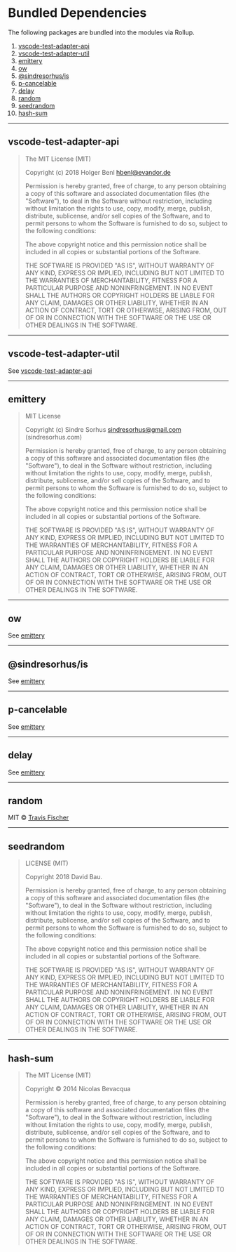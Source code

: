 # Bundled Dependencies

The following packages are bundled into the modules via Rollup.

1. [vscode-test-adapter-api](#vscode-test-adapter-api)
2. [vscode-test-adapter-util](#vscode-test-adapter-util)
3. [emittery](#emittery)
4. [ow](#ow)
5. [@sindresorhus/is](#sindresorhusis)
6. [p-cancelable](#p-cancelable)
7. [delay](#delay)
8. [random](#random)
9. [seedrandom](#seedrandom)
10. [hash-sum](#hash-sum)

---

## vscode-test-adapter-api

> The MIT License (MIT)
>
> Copyright (c) 2018 Holger Benl <hbenl@evandor.de>
>
> Permission is hereby granted, free of charge, to any person obtaining a copy
> of this software and associated documentation files (the "Software"), to deal
> in the Software without restriction, including without limitation the rights
> to use, copy, modify, merge, publish, distribute, sublicense, and/or sell
> copies of the Software, and to permit persons to whom the Software is
> furnished to do so, subject to the following conditions:
>
> The above copyright notice and this permission notice shall be included in all
> copies or substantial portions of the Software.
>
> THE SOFTWARE IS PROVIDED "AS IS", WITHOUT WARRANTY OF ANY KIND, EXPRESS OR
> IMPLIED, INCLUDING BUT NOT LIMITED TO THE WARRANTIES OF MERCHANTABILITY,
> FITNESS FOR A PARTICULAR PURPOSE AND NONINFRINGEMENT. IN NO EVENT SHALL THE
> AUTHORS OR COPYRIGHT HOLDERS BE LIABLE FOR ANY CLAIM, DAMAGES OR OTHER
> LIABILITY, WHETHER IN AN ACTION OF CONTRACT, TORT OR OTHERWISE, ARISING FROM,
> OUT OF OR IN CONNECTION WITH THE SOFTWARE OR THE USE OR OTHER DEALINGS IN THE
> SOFTWARE.

---

## vscode-test-adapter-util

See [vscode-test-adapter-api](#vscode-test-adapter-api)

---

## emittery

> MIT License
>
> Copyright (c) Sindre Sorhus <sindresorhus@gmail.com> (sindresorhus.com)
>
> Permission is hereby granted, free of charge, to any person obtaining a copy of this software and
> associated documentation files (the "Software"), to deal in the Software without restriction,
> including without limitation the rights to use, copy, modify, merge, publish, distribute, sublicense,
> and/or sell copies of the Software, and to permit persons to whom the Software is furnished to do so,
> subject to the following conditions:
>
> The above copyright notice and this permission notice shall be included in all copies or substantial
> portions of the Software.
>
> THE SOFTWARE IS PROVIDED "AS IS", WITHOUT WARRANTY OF ANY KIND, EXPRESS OR IMPLIED, INCLUDING BUT NOT
> LIMITED TO THE WARRANTIES OF MERCHANTABILITY, FITNESS FOR A PARTICULAR PURPOSE AND NONINFRINGEMENT.
> IN NO EVENT SHALL THE AUTHORS OR COPYRIGHT HOLDERS BE LIABLE FOR ANY CLAIM, DAMAGES OR OTHER
> LIABILITY, WHETHER IN AN ACTION OF CONTRACT, TORT OR OTHERWISE, ARISING FROM, OUT OF OR IN
> CONNECTION WITH THE SOFTWARE OR THE USE OR OTHER DEALINGS IN THE SOFTWARE.

---

## ow

See [emittery](#emittery)

---

## @sindresorhus/is

See [emittery](#emittery)

---

## p-cancelable

See [emittery](#emittery)

---

## delay

See [emittery](#emittery)

---

## random

MIT © [Travis Fischer](https://github.com/transitive-bullshit)

---

## seedrandom

> LICENSE (MIT)
>
> Copyright 2018 David Bau.
>
> Permission is hereby granted, free of charge, to any person obtaining
> a copy of this software and associated documentation files (the
> "Software"), to deal in the Software without restriction, including
> without limitation the rights to use, copy, modify, merge, publish,
> distribute, sublicense, and/or sell copies of the Software, and to
> permit persons to whom the Software is furnished to do so, subject to
> the following conditions:
>
> The above copyright notice and this permission notice shall be
> included in all copies or substantial portions of the Software.
>
> THE SOFTWARE IS PROVIDED "AS IS", WITHOUT WARRANTY OF ANY KIND,
> EXPRESS OR IMPLIED, INCLUDING BUT NOT LIMITED TO THE WARRANTIES OF
> MERCHANTABILITY, FITNESS FOR A PARTICULAR PURPOSE AND NONINFRINGEMENT.
> IN NO EVENT SHALL THE AUTHORS OR COPYRIGHT HOLDERS BE LIABLE FOR ANY
> CLAIM, DAMAGES OR OTHER LIABILITY, WHETHER IN AN ACTION OF CONTRACT,
> TORT OR OTHERWISE, ARISING FROM, OUT OF OR IN CONNECTION WITH THE
> SOFTWARE OR THE USE OR OTHER DEALINGS IN THE SOFTWARE.

---

## hash-sum

> The MIT License (MIT)
>
> Copyright © 2014 Nicolas Bevacqua
>
> Permission is hereby granted, free of charge, to any person obtaining a copy of
> this software and associated documentation files (the "Software"), to deal in
> the Software without restriction, including without limitation the rights to
> use, copy, modify, merge, publish, distribute, sublicense, and/or sell copies of
> the Software, and to permit persons to whom the Software is furnished to do so,
> subject to the following conditions:
>
> The above copyright notice and this permission notice shall be included in all
> copies or substantial portions of the Software.
>
> THE SOFTWARE IS PROVIDED "AS IS", WITHOUT WARRANTY OF ANY KIND, EXPRESS OR
> IMPLIED, INCLUDING BUT NOT LIMITED TO THE WARRANTIES OF MERCHANTABILITY, FITNESS
> FOR A PARTICULAR PURPOSE AND NONINFRINGEMENT. IN NO EVENT SHALL THE AUTHORS OR
> COPYRIGHT HOLDERS BE LIABLE FOR ANY CLAIM, DAMAGES OR OTHER LIABILITY, WHETHER
> IN AN ACTION OF CONTRACT, TORT OR OTHERWISE, ARISING FROM, OUT OF OR IN
> CONNECTION WITH THE SOFTWARE OR THE USE OR OTHER DEALINGS IN THE SOFTWARE.
